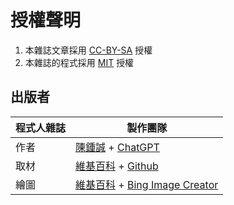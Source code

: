 # 授權聲明

[CC-BY-SA]:https://creativecommons.org/licenses/by-sa/4.0/deed.zh-hant
[MIT]:https://opensource.org/license/mit/

1. 本雜誌文章採用 [CC-BY-SA] 授權
2. 本雜誌的程式採用 [MIT] 授權

## 出版者

程式人雜誌 | 製作團隊
----|----------------------------
作者 | [陳鍾誠] + [ChatGPT]
取材 | [維基百科] + [Github]
繪圖 | [維基百科] + [Bing Image Creator]



[陳鍾誠]:http://www.nqu.edu.tw/educsie/index.php?act=blog&code=list&ids=4
[ChatGPT]:https://chat.openai.com/

[維基百科]:https://www.wikipedia.org/
[Github]:https://github.com/

[Bing Image Creator]:https://www.bing.com/images/create

[程式人雜誌]:https://github.com/cccmag/programmer

[AI成人雜誌]:https://github.com/cccmag/aidult
